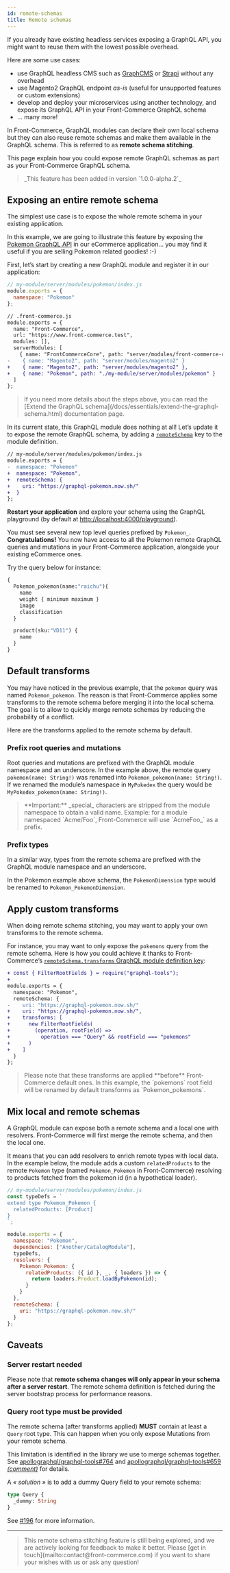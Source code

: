 ```yaml
---
id: remote-schemas
title: Remote schemas
---
```


If you already have existing headless services exposing a GraphQL API, you might want to reuse them with the lowest possible overhead.

Here are some use cases:

- use GraphQL headless CMS such as [GraphCMS](https://graphcms.com) or [Strapi](https://strapi.io) without any overhead
- use Magento2 GraphQL endpoint _as-is_ (useful for unsupported features or custom extensions)
- develop and deploy your microservices using another technology, and expose its GraphQL API in your Front-Commerce GraphQL schema
- … many more!

In Front-Commerce, GraphQL modules can declare their own local schema but they can also reuse remote schemas and make them available in the GraphQL schema.
This is referred to as **remote schema stitching**.

This page explain how you could expose remote GraphQL schemas as part as your Front-Commerce GraphQL schema.

<blockquote class="feature--new">
  _This feature has been added in version `1.0.0-alpha.2`_
</blockquote>

## Exposing an entire remote schema

The simplest use case is to expose the whole remote schema in your existing application.

In this example, we are going to illustrate this feature by exposing the [Pokemon GraphQL API](https://graphql-pokemon.now.sh/) in our eCommerce application… you may find it useful if you are selling Pokemon related goodies! :-)

First, let’s start by creating a new GraphQL module and register it in our application:

```js
// my-module/server/modules/pokemon/index.js
module.exports = {
  namespace: "Pokemon"
};
```

```diff
// .front-commerce.js
module.exports = {
  name: "Front-Commerce",
  url: "https://www.front-commerce.test",
  modules: [],
  serverModules: [
    { name: "FrontCommerceCore", path: "server/modules/front-commerce-core" },
-    { name: "Magento2", path: "server/modules/magento2" }
+    { name: "Magento2", path: "server/modules/magento2" },
+    { name: "Pokemon", path: "./my-module/server/modules/pokemon" }
  ]
};
```

<blockquote class="note">
  If you need more details about the steps above, you can read the [Extend the GraphQL schema](/docs/essentials/extend-the-graphql-schema.html) documentation page.
</blockquote>

In its current state, this GraphQL module does nothing at all!
Let’s update it to expose the remote GraphQL schema, by adding a [`remoteSchema`](/docs/reference/graphql-module-definition.html#remoteSchema-optional) key to the module definition.


```diff
// my-module/server/modules/pokemon/index.js
module.exports = {
-  namespace: "Pokemon"
+  namespace: "Pokemon",
+  remoteSchema: {
+    uri: "https://graphql-pokemon.now.sh/"
+  }
};
```

**Restart your application** and explore your schema using the GraphQL playground (by default at
[http://localhost:4000/playground](http://localhost:4000/playground)).

You must see several new top level queries prefixed by `Pokemon_`.
**Congratulations!** You now have access to all the Pokemon remote GraphQL queries and mutations in your Front-Commerce application, alongside your existing eCommerce ones.

Try the query below for instance:

```graphql
{
  Pokemon_pokemon(name:"raichu"){
    name
    weight { minimum maximum }
    image
    classification
  }

  product(sku:"VD11") {
    name
  }
}
```

## Default transforms

You may have noticed in the previous example, that the `pokemon` query was named `Pokemon_pokemon`.
The reason is that Front-Commerce applies some transforms to the remote schema before merging it into the local schema.
The goal is to allow to quickly merge remote schemas by reducing the probability of a conflict.

Here are the transforms applied to the remote schema by default.

### Prefix root queries and mutations

Root queries and mutations are prefixed with the GraphQL module namespace and an underscore.
In the example above, the remote query `pokemon(name: String!)` was renamed into `Pokemon_pokemon(name: String!)`.
If we renamed the module’s namespace in `MyPokedex` the query would be `MyPokedex_pokemon(name: String!)`.

<blockquote class="important">
  **Important:** _special_ characters are stripped from the module namespace to obtain a valid name.
  Example: for a module namespaced `Acme/Foo`, Front-Commerce will use `AcmeFoo_` as a prefix.
</blockquote>

### Prefix types

In a similar way, types from the remote schema are prefixed with the GraphQL module namespace and an underscore.

In the Pokemon example above schema, the `PokemonDimension` type would be renamed to `Pokemon_PokemonDimension`.

## Apply custom transforms

When doing remote schema stitching, you may want to apply your own transforms to the remote schema.

For instance, you may want to only expose the `pokemons` query from the remote schema.
Here is how you could achieve it thanks to Front-Commerce’s [`remoteSchema.transforms` GraphQL module definition key](/docs/reference/graphql-module-definition.html#transforms-optional):

```diff
+ const { FilterRootFields } = require("graphql-tools");
+
module.exports = {
  namespace: "Pokemon",
  remoteSchema: {
-    uri: "https://graphql-pokemon.now.sh/"
+    uri: "https://graphql-pokemon.now.sh/",
+    transforms: [
+      new FilterRootFields(
+        (operation, rootField) =>
+          operation === "Query" && rootField === "pokemons"
+      )
+    ]
  }
};
```

<blockquote class="info">
  Please note that these transforms are applied **before** Front-Commerce default ones.
  In this example, the `pokemons` root field will be renamed by default transforms as `Pokemon_pokemons`.
</blockquote>

## Mix local and remote schemas

A GraphQL module can expose both a remote schema and a local one with resolvers.
Front-Commerce will first merge the remote schema, and then the local one.

It means that you can add resolvers to enrich remote types with local data.
In the example below, the module adds a custom `relatedProducts` to the remote `Pokemon` type (named `Pokemon_Pokemon` in Front-Commerce) resolving to products fetched from the pokemon id (in a hypothetical loader).

```js
// my-module/server/modules/pokemon/index.js
const typeDefs = `
extend type Pokemon_Pokemon {
  relatedProducts: [Product]
}
`;

module.exports = {
  namespace: "Pokemon",
  dependencies: ["Another/CatalogModule"],
  typeDefs,
  resolvers: {
    Pokemon_Pokemon: {
      relatedProducts: ({ id }, _, { loaders }) => {
        return loaders.Product.loadByPokemon(id);
      }
    }
  },
  remoteSchema: {
    uri: "https://graphql-pokemon.now.sh/"
  }
};
```

## Caveats

### Server restart needed

Please note that **remote schema changes will only appear in your schema after a server restart**.
The remote schema definition is fetched during the server bootstrap process for performance reasons.

### Query root type must be provided

The remote schema (after transforms applied) **MUST** contain at least a `Query` root type.
This can happen when you only expose Mutations from your remote schema.

This limitation is identified in the library we use to merge schemas together.
See [apollographql/graphql-tools#764](https://github.com/apollographql/graphql-tools/issues/764) and [apollographql/graphql-tools#659 _(comment)_](https://github.com/apollographql/graphql-tools/issues/659#issuecomment-410042027) for details.

A _« solution »_ is to add a dummy Query field to your remote schema:

```graphql
type Query {
  _dummy: String
}
```

See [#196](https://gitlab.com/front-commerce/front-commerce/issues/196) for more information.

---

<blockquote class="wip">
  This remote schema stitching feature is still being explored, and we are actively looking for feedback to make it better.
  Please [get in touch](mailto:contact@front-commerce.com) if you want to share your wishes with us or ask any question!
</blockquote>